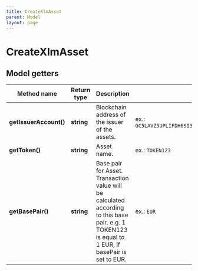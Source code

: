 ```yaml
---
title: CreateXlmAsset
parent: Model
layout: page
---
```


# CreateXlmAsset

## Model getters

Method name | Return type | Description | Notes
------------ | ------------- | ------------- | -------------
**getIssuerAccount()** | **string** | Blockchain address of the issuer of the assets. | ex.: `GC5LAVZ5UPLIFDH6SI33PNVL5TKWA4ODXTI3WEF5JM6LRM5MNGVJ56TT`
**getToken()** | **string** | Asset name. | ex.: `TOKEN123`
**getBasePair()** | **string** | Base pair for Asset. Transaction value will be calculated according to this base pair. e.g. 1 TOKEN123 is equal to 1 EUR, if basePair is set to EUR. | ex.: `EUR`


